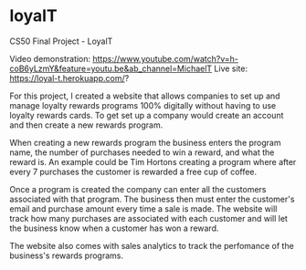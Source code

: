 # loyalT
CS50 Final Project - LoyalT

Video demonstration: https://www.youtube.com/watch?v=h-coB6yLzmY&feature=youtu.be&ab_channel=MichaelT
Live site: https://loyal-t.herokuapp.com/?

For this project, I created a website that allows companies to set up and manage loyalty rewards programs 100% digitally without having to use loyalty 
rewards cards. To get set up a company would create an account and then create a new rewards program.

When creating a new rewards program the business enters the program name, the number of purchases needed to win a reward, and what the reward is. An example could
be Tim Hortons creating a program where after every 7 purchases the customer is rewarded a free cup of coffee. 

Once a program is created the company can enter all the customers associated with that program. The business then must enter the customer's email and purchase 
amount every time a sale is made. The website will track how many purchases are associated with each customer and will let the business know when a customer has 
won a reward.

The website also comes with sales analytics to track the perfomance of the business's rewards programs.
